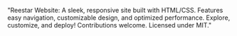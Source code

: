 "Reestar Website: A sleek, responsive site built with HTML/CSS. Features easy navigation, customizable design, and optimized performance. Explore, customize, and deploy! Contributions welcome. Licensed under MIT."
